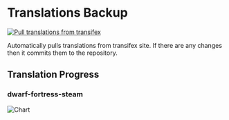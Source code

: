 # Translations Backup

[![Pull translations from transifex](https://github.com/dfint/translations-backup/actions/workflows/pull-translations.yml/badge.svg)](https://github.com/dfint/translations-backup/actions/workflows/pull-translations.yml)

Automatically pulls translations from transifex site. If there are any changes then it commits them to the repository.

## Translation Progress

### dwarf-fortress-steam

![Chart](https://quickchart.io/chart/render/sf-bd4702bd-79f6-49ad-9dd3-4e49e9aacbb9)
<!--
### dwarf-fortress

![Chart](https://quickchart.io/chart/render/sf-97fc1a3f-44bf-43d3-b117-7645451a1119)
-->